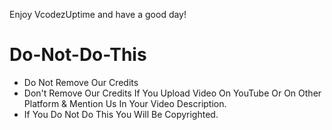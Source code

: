 Enjoy VcodezUptime and have a good day!
# Do-Not-Do-This
 - Do Not Remove Our Credits
 - Don't Remove Our Credits If You Upload Video On YouTube Or On Other Platform & Mention Us In Your Video Description.
 - If You Do Not Do This You Will Be Copyrighted.

